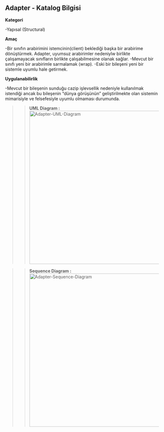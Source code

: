 
Adapter - Katalog Bilgisi
----
**Kategori**

-Yapısal (Structural)

**Amaç**

-Bir sınıfın arabirimini istemcinin(client) beklediği başka bir arabirime dönüştürmek. Adapter, uyumsuz arabirimler nedeniylw birlikte çalışamayacak sınıfların birlikte çalışabilmesine olanak sağlar.
-Mevcut bir sınıfı yeni bir arabirimle sarmalamak (wrap).
-Eski bir bileşeni yeni bir sistemle uyumlu hale getirmek.

**Uygulanabilirlik**

-Mevcut bir bileşenin sunduğu cazip işlevsellik nedeniyle kullanılmak istendiği ancak bu bileşenin “dünya görüşünün” geliştirilmekte olan sistemin mimarisiyle ve felsefesiyle uyumlu olmaması durumunda.

>>**UML Diagram :** 
>><img width="500" alt="Adapter-UML-Diagram" src="https://cloud.githubusercontent.com/assets/23179810/26574222/32e0d182-4529-11e7-81f8-0a12d668e7ee.png">

>>**Sequence Diagram :**
>><img width="500" alt="Adapter-Sequence-Diagram" src="https://cloud.githubusercontent.com/assets/23179810/26574278/67c21a14-4529-11e7-832c-2754dfad96f8.png">
